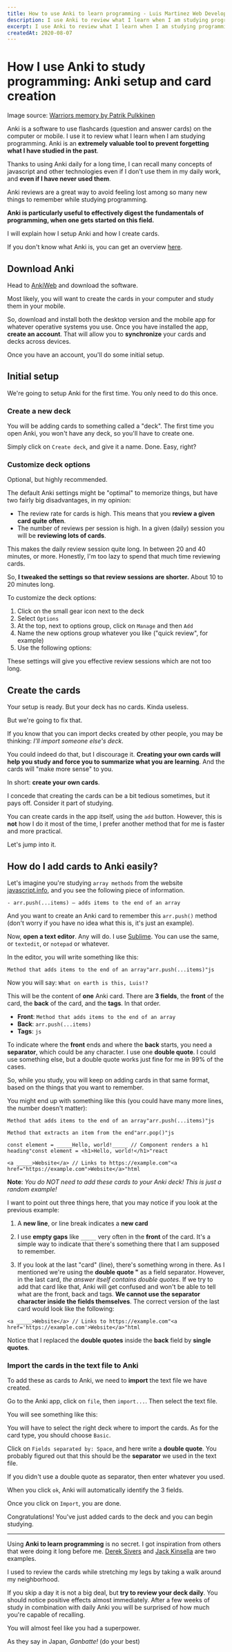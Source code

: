 ```yaml
---
title: How to use Anki to learn programming - Luis Martinez Web Developer
description: I use Anki to review what I learn when I am studying programming. Anki is an extremely valuable tool to prevent forgetting what I have studied in the past.
excerpt: I use Anki to review what I learn when I am studying programming. Anki is an extremely valuable tool to prevent forgetting what I have studied in the past.
createdAt: 2020-08-07
---
```


# How I use Anki to study programming: Anki setup and card creation

<featured-image path="patrik-pulkkinen-warriors-memory_wv4wmi" alt=""></featured-image>

Image source: <a href="https://www.artstation.com/patrik" rel="nofollow">Warriors memory by Patrik Pulkkinen</a>

Anki is a software to use flashcards (question and answer cards) on the computer or mobile. I use it to review what I learn when I am studying programming. Anki is an **extremely valuable tool to prevent forgetting what I have studied in the past**.

Thanks to using Anki daily for a long time, I can recall many concepts of javascript and other technologies even if I don't use them in my daily work, and **even if I have never used them**.

Anki reviews are a great way to avoid feeling lost among so many new things to remember while studying programming.

**Anki is particularly useful to effectively digest the fundamentals of programming, when one gets started on this field.**

I will explain how I setup Anki and how I create cards.

If you don't know what Anki is, you can get an overview [here](https://docs.Ankiweb.net/#/getting-started).

## Download Anki

Head to [AnkiWeb](https://apps.Ankiweb.net/) and download the software.

Most likely, you will want to create the cards in your computer and study them in your mobile.

So, download and install both the desktop version and the mobile app for whatever operative systems you use. Once you have installed the app, **create an account**. That will allow you to **synchronize** your cards and decks across devices.

Once you have an account, you'll do some initial setup.

## Initial setup

We're going to setup Anki for the first time. You only need to do this once.

<youtube-video youtube-id="mr_RzKEExoY" timestamp="116" caption="Anki initial setup"></youtube-video>

### Create a new deck

You will be adding cards to something called a "deck". The first time you open Anki, you won't have any deck, so you'll have to create one.

Simply click on `Create deck`, and give it a name. Done. Easy, right?

### Customize deck options

Optional, but highly recommended.

The default Anki settings might be "optimal" to memorize things, but have two fairly big disadvantages, in my opinion:

- The review rate for cards is high. This means that you **review a given card quite often**.
- The number of reviews per session is high. In a given (daily) session you will be **reviewing lots of cards**.

This makes the daily review session quite long. In between 20 and 40 minutes, or more. Honestly, I'm too lazy to spend that much time reviewing cards.

So, **I tweaked the settings so that review sessions are shorter.** About 10 to 20 minutes long.

To customize the deck options:

1. Click on the small gear icon next to the deck
2. Select `Options`
3. At the top, next to options group, click on `Manage` and then `Add`
4. Name the new options group whatever you like ("quick review", for example)
5. Use the following options:

<base-img path="anki-newCards_kwkycn" alt="anki new cards"></base-img>

<base-img path="anki-reviews_huuatp" alt="anki reviews"></base-img>

These settings will give you effective review sessions which are not too long.

## Create the cards

Your setup is ready. But your deck has no cards. Kinda useless.

But we're going to fix that.

If you know that you can import decks created by other people, you may be thinking: _I'll import someone else's deck_.

You could indeed do that, but I discourage it. **Creating your own cards will help you study and force you to summarize what you are learning**. And the cards will "make more sense" to you.

In short: **create your own cards**.

I concede that creating the cards can be a bit tedious sometimes, but it pays off. Consider it part of studying.

You can create cards in the app itself, using the `add` button. However, this is **not** how I do it most of the time, I prefer another method that for me is faster and more practical.

Let's jump into it.

## How do I add cards to Anki easily?

<youtube-video youtube-id="mr_RzKEExoY" timestamp="318" caption="Create Anki cards easily"></youtube-video>

Let's imagine you're studying `array methods` from the website [javascript.info](https://javascript.info/), and you see the following piece of information.

```
- arr.push(...items) – adds items to the end of an array
```

And you want to create an Anki card to remember this `arr.push()` method (don't worry if you have no idea what this is, it's just an example).

Now, **open a text editor**. Any will do. I use [Sublime](https://www.sublimetext.com/). You can use the same, or `textedit`, or `notepad` or whatever.

In the editor, you will write something like this:

`Method that adds items to the end of an array"arr.push(...items)"js`

<base-img path="joseph-joestar_h3h3m7" alt="I know what you're gonna say next"></base-img>

Now you will say: `What on earth is this, Luis!?`

This will be the content of **one** Anki card. There are **3 fields**, the **front** of the card, the **back** of the card, and the **tags**. In that order.

- **Front**: `Method that adds items to the end of an array`
- **Back**: `arr.push(...items)`
- **Tags**: `js`

To indicate where the **front** ends and where the **back** starts, you need a **separator**, which could be any character. I use one **double quote**. I could use something else, but a double quote works just fine for me in 99% of the cases.

So, while you study, you will keep on adding cards in that same format, based on the things that you want to remember.

You might end up with something like this (you could have many more lines, the number doesn't matter):

```
Method that adds items to the end of an array"arr.push(...items)"js

Method that extracts an item from the end"arr.pop()"js

const element = _____Hello, world!_____ // Component renders a h1 heading"const element = <h1>Hello, world!</h1>"react

<a _____>Website</a> // Links to https://example.com"<a href="https://example.com">Website</a>"html
```

**Note**: _You do NOT need to add these cards to your Anki deck! This is just a random example!_

I want to point out three things here, that you may notice if you look at the previous example:

1. A **new line**, or line break indicates a **new card**

2. I use **empty gaps** like `_____` very often in the **front** of the card. It's a simple way to indicate that there's something there that I am supposed to remember.

3. If you look at the last "card" (line), there's something wrong in there. As I mentioned we're using the **double quote "** as a field separator. However, in the last card, _the answer itself contains double quotes_. If we try to add that card like that, Anki will get confused and won't be able to tell what are the front, back and tags. **We cannot use the separator character inside the fields themselves**. The correct version of the last card would look like the following:

```
<a _____>Website</a> // Links to https://example.com"<a href='https://example.com'>Website</a>"html
```

Notice that I replaced the **double quotes** inside the **back** field by **single quotes**.

### Import the cards in the text file to Anki

<youtube-video youtube-id="mr_RzKEExoY" timestamp="740" caption="How to import cards to Anki"></youtube-video>

To add these as cards to Anki, we need to **import** the text file we have created.

Go to the Anki app, click on `file`, then `import...`. Then select the text file.

You will see something like this:

<base-img path="anki-import-1_adzhki" alt="Anki import cards, step 1"></base-img>

You will have to select the right deck where to import the cards. As for the card type, you should choose `Basic`.

Click on `Fields separated by: Space`, and here write a **double quote**. You probably figured out that this should be the **separator** we used in the text file.

If you didn't use a double quote as separator, then enter whatever you used.

<base-img path="anki-import-3_eajqhn" alt="Anki import cards, step 2"></base-img>

When you click `ok`, Anki will automatically identify the 3 fields.

<base-img path="anki-import-4_qe5oqn" alt="Anki import cards, step 3"></base-img>

Once you click on `Import`, you are done.

Congratulations! You've just added cards to the deck and you can begin studying.

---

Using **Anki to learn programming** is no secret. I got inspiration from others that were doing it long before me. [Derek Sivers](https://sivers.org/srs) and [Jack Kinsella](https://www.jackkinsella.ie/articles/jAnki-method) are two examples.

I used to review the cards while stretching my legs by taking a walk around my neighborhood.

If you skip a day it is not a big deal, but **try to review your deck daily**. You should notice positive effects almost immediately. After a few weeks of study in combination with daily Anki you will be surprised of how much you're capable of recalling.

You will almost feel like you had a superpower.

As they say in Japan, _Ganbatte!_ (do your best)
